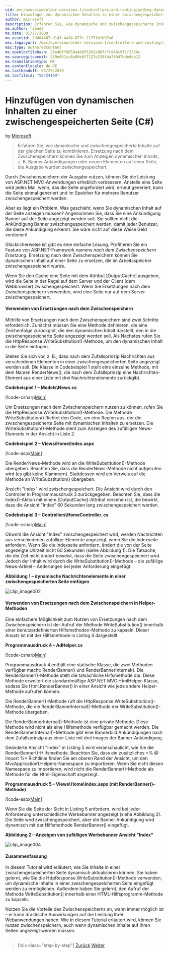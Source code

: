 ```yaml
---
uid: mvc/overview/older-versions-1/controllers-and-routing/adding-dynamic-content-to-a-cached-page-cs
title: Hinzufügen von dynamischen Inhalten zu einer zwischengespeicherten Seite (c#) | Microsoft-Dokumentation
author: microsoft
description: Erfahren Sie, wie dynamische und zwischengespeicherte Inhalte auf der gleichen Seite zu kombinieren. Ersetzung nach dem Zwischenspeichern können Sie dynamischen Inhalt, z. B. Banner Ankündigungen o anzuzeigen...
ms.author: riande
ms.date: 01/27/2009
ms.assetid: 2ddd4407-d143-4a94-877c-21771bfb97a6
msc.legacyurl: /mvc/overview/older-versions-1/controllers-and-routing/adding-dynamic-content-to-a-cached-page-cs
msc.type: authoredcontent
ms.openlocfilehash: 26e40ff9659a4b8552b2a087c7c948c9f1f1554c
ms.sourcegitcommit: 289e051cc8a90e8f7127e239fda73047bde4de12
ms.translationtype: MT
ms.contentlocale: de-DE
ms.lasthandoff: 03/25/2019
ms.locfileid: "58424169"
---
```

<a name="adding-dynamic-content-to-a-cached-page-c"></a>Hinzufügen von dynamischen Inhalten zu einer zwischengespeicherten Seite (C#)
====================
by [Microsoft](https://github.com/microsoft)

> Erfahren Sie, wie dynamische und zwischengespeicherte Inhalte auf der gleichen Seite zu kombinieren. Ersetzung nach dem Zwischenspeichern können Sie zum Anzeigen dynamischen Inhalts, z. B. Banner Ankündigungen oder neuen Elementen auf einer Seite, die Ausgabe wurden zwischengespeichert.


Durch Zwischenspeichern der Ausgabe nutzen, können Sie die Leistung von ASP.NET MVC-Anwendungen erheblich verbessern. Anstelle eine Seite wird jedes Mal, wenn, das die Seite angefordert wird, erneut generiert, kann die Seite einmal generiert und im Speicher für mehrere Benutzer zwischengespeichert werden.

Aber es liegt ein Problem. Was geschieht, wenn Sie dynamischen Inhalt auf der Seite anzeigen müssen? Angenommen Sie, dass Sie eine Ankündigung Banner auf der Seite angezeigt werden soll. Sie sollten nicht die Ankündigung Banner zwischengespeichert werden, damit jeder Benutzer, die diese Ankündigung erkennt. Sie wäre nicht auf diese Weise Geld verdienen!

Glücklicherweise ist gibt es eine einfache Lösung. Profitieren Sie ein Feature von ASP.NET-Framework namens *nach dem Zwischenspeichern Ersetzung*. Ersetzung nach dem Zwischenspeichern können Sie dynamischen Inhalt auf einer Seite zu ersetzen, die im Arbeitsspeicher zwischengespeichert wurde.


Wenn Sie den Cache eine Seite mit dem Attribut [OutputCache] ausgeben, wird die Seite in der Regel auf dem Server und der Client (dem Webbrowser) zwischengespeichert. Wenn Sie Ersetzungen nach dem Zwischenspeichern verwenden, wird eine Seite nur auf dem Server zwischengespeichert.


#### <a name="using-post-cache-substitution"></a>Verwenden von Ersetzungen nach dem Zwischenspeichern

Mithilfe von Ersetzungen nach dem Zwischenspeichern sind zwei Schritte erforderlich. Zunächst müssen Sie eine Methode definieren, die eine Zeichenfolge zurückgibt, die den dynamischen Inhalt darstellt, den in die zwischengespeicherte Seite angezeigt werden soll. Als Nächstes rufen Sie die HttpResponse.WriteSubstitution()-Methode, um den dynamischen Inhalt in die Seite einfügen.

Stellen Sie sich vor, z. B., dass nach dem Zufallsprinzip Nachrichten aus verschiedenen Elementen in einer zwischengespeicherten Seite angezeigt werden soll. Die Klasse in Codebeispiel 1 stellt eine einzelne Methode, mit dem Namen RenderNews(), die nach dem Zufallsprinzip eine Nachrichten-Element aus einer Liste mit drei Nachrichtenelemente zurückgibt.

**Codebeispiel 1 – Models\News.cs**

[!code-csharp[Main](adding-dynamic-content-to-a-cached-page-cs/samples/sample1.cs)]

Um Ersetzungen nach dem Zwischenspeichern nutzen zu können, rufen Sie die HttpResponse.WriteSubstitution()-Methode. Die Methode WriteSubstitution() Richtet den Code, um eine Region aus, der die zwischengespeicherte Seite mit dynamischen Inhalten zu ersetzen. Die WriteSubstitution()-Methode dient zum Anzeigen des zufälligen News-Elements in der Ansicht in Liste 2.

**Codebeispiel 2 – Views\Home\Index.aspx**

[!code-aspx[Main](adding-dynamic-content-to-a-cached-page-cs/samples/sample2.aspx)]

Die RenderNews-Methode wird an die WriteSubstitution()-Methode übergeben. Beachten Sie, dass die RenderNews-Methode nicht aufgerufen wird (es gibt keine Klammern). Stattdessen wird ein Verweis auf die Methode an WriteSubstitution() übergeben.

Ansicht "Index" wird zwischengespeichert. Die Ansicht wird durch den Controller in Programmausdruck 3 zurückgegeben. Beachten Sie, dass die Index()-Aktion mit einem [OutputCache]-Attribut versehen ist, die bewirkt, dass die Ansicht "Index" 60 Sekunden lang zwischengespeichert werden.

**Codebeispiel 3 – Controllers\HomeController. cs**

[!code-csharp[Main](adding-dynamic-content-to-a-cached-page-cs/samples/sample3.cs)]

Obwohl die Ansicht "Index" zwischengespeichert wird, werden Nachrichten aus verschiedenen zufällige-Elemente angezeigt, wenn Sie die Indexseite anfordern. Wenn Sie die Indexseite anfordern, ändert die von der Seite angezeigte Uhrzeit nicht 60 Sekunden (siehe Abbildung 1). Die Tatsache, die die Zeit nicht ändert beweist, dass die Seite zwischengespeichert wird. Jedoch der Inhalt wird durch die WriteSubstitution()-Methode – die zufällige News-Artikel – Änderungen bei jeder Anforderung eingefügt.

**Abbildung 1 – dynamische Nachrichtenelemente in einer zwischengespeicherten Seite einfügen**

![clip_image002](adding-dynamic-content-to-a-cached-page-cs/_static/image1.jpg)

#### <a name="using-post-cache-substitution-in-helper-methods"></a>Verwenden von Ersetzungen nach dem Zwischenspeichern in Helper-Methoden

Eine einfachere Möglichkeit zum Nutzen von Ersetzungen nach dem Zwischenspeichern ist der Aufruf der Methode WriteSubstitution() innerhalb einer benutzerdefinierten Hilfsmethoden-Methode zu kapseln. Dieser Ansatz ist mit der Hilfsmethode in Listing 4 dargestellt.

**Programmausdruck 4 – AdHelper.cs**

[!code-csharp[Main](adding-dynamic-content-to-a-cached-page-cs/samples/sample4.cs)]

Programmausdruck 4 enthält eine statische Klasse, die zwei Methoden verfügbar macht: RenderBanner() und RenderBannerInternal(). Die RenderBanner()-Methode stellt die tatsächliche Hilfsmethode dar. Diese Methode erweitert die standardmäßige ASP.NET MVC HtmlHelper-Klasse, sodass Sie Html.RenderBanner() in einer Ansicht wie jede andere Helper-Methode aufrufen können.

Die RenderBanner()-Methode ruft die HttpResponse.WriteSubstitution()-Methode, die die RenderBannerInternal()-Methode der WriteSubstitution()-Methode übergeben.

Die RenderBannerInternal()-Methode ist eine private Methode. Diese Methode wird nicht als eine Hilfsmethode verfügbar gemacht werden. Die RenderBannerInternal()-Methode gibt eine Bannerbild Ankündigungen nach dem Zufallsprinzip aus einer Liste mit drei Images der Banner-Ankündigung.

Geänderte Ansicht "Index" in Listing 5 wird veranschaulicht, wie Sie die RenderBanner()-Hilfsmethode. Beachten Sie, dass ein zusätzliches &lt;% @ Import %&gt; Richtlinie finden Sie am oberen Rand der Ansicht, um den MvcApplication1.Helpers-Namespace zu importieren. Wenn Sie nicht diesen Namespace zu importieren, wird nicht die RenderBanner()-Methode als Methode für die Html-Eigenschaft angezeigt.

**Programmausdruck 5 – Views\Home\Index.aspx (mit RenderBanner()-Methode)**

[!code-aspx[Main](adding-dynamic-content-to-a-cached-page-cs/samples/sample5.aspx)]

Wenn Sie die Seite der Sicht in Listing 5 anfordern, wird bei jeder Anforderung unterschiedliche Werbebanner angezeigt (siehe Abbildung 2). Die Seite wird zwischengespeichert, aber die Banner Ankündigung wird dynamisch mit der Hilfsmethode RenderBanner() eingefügt.

**Abbildung 2 – Anzeigen von zufälligen Werbebanner Ansicht "Index"**

![clip_image004](adding-dynamic-content-to-a-cached-page-cs/_static/image2.jpg)

#### <a name="summary"></a>Zusammenfassung

In diesem Tutorial wird erläutert, wie Sie Inhalte in einer zwischengespeicherten Seite dynamisch aktualisieren können. Sie haben gelernt, wie Sie die HttpResponse.WriteSubstitution()-Methode verwenden, um dynamische Inhalte in einer zwischengespeicherten Seite eingefügt werden zu ermöglichen. Außerdem haben Sie gelernt, den Aufruf der Methode WriteSubstitution() innerhalb einer HTML-Hilfsprogramm-Methode zu kapseln.

Nutzen Sie die Vorteile des Zwischenspeicherns an, wann immer möglich ist – er kann drastische Auswirkungen auf die Leistung Ihrer Webanwendungen haben. Wie in diesem Tutorial erläutert wird, können Sie nutzen zwischenspeichern, auch wenn dynamischen Inhalte auf Ihren Seiten angezeigt werden müssen.

## 

## 

> [!div class="step-by-step"]
> [Zurück](improving-performance-with-output-caching-cs.md)
> [Weiter](creating-a-controller-cs.md)
